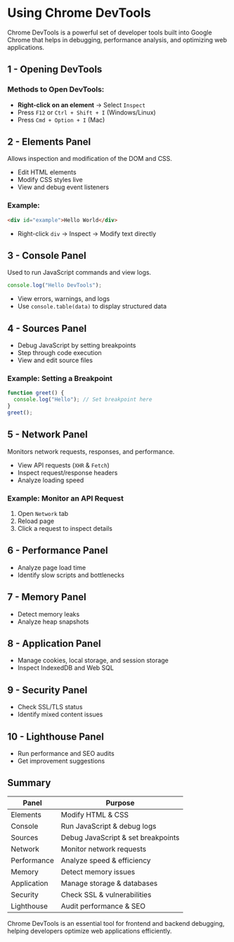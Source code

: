 # Using Chrome DevTools

Chrome DevTools is a powerful set of developer tools built into Google Chrome that helps in debugging, performance analysis, and optimizing web applications.

## 1 - Opening DevTools
### Methods to Open DevTools:
- **Right-click on an element** → Select `Inspect`
- Press `F12` or `Ctrl + Shift + I` (Windows/Linux)
- Press `Cmd + Option + I` (Mac)

## 2 - Elements Panel
Allows inspection and modification of the DOM and CSS.
- Edit HTML elements
- Modify CSS styles live
- View and debug event listeners

### Example:
```html
<div id="example">Hello World</div>
```
- Right-click `div` → Inspect → Modify text directly

## 3 - Console Panel
Used to run JavaScript commands and view logs.
```js
console.log("Hello DevTools");
```
- View errors, warnings, and logs
- Use `console.table(data)` to display structured data

## 4 - Sources Panel
- Debug JavaScript by setting breakpoints
- Step through code execution
- View and edit source files

### Example: Setting a Breakpoint
```js
function greet() {
  console.log("Hello"); // Set breakpoint here
}
greet();
```

## 5 - Network Panel
Monitors network requests, responses, and performance.
- View API requests (`XHR` & `Fetch`)
- Inspect request/response headers
- Analyze loading speed

### Example: Monitor an API Request
1. Open `Network` tab
2. Reload page
3. Click a request to inspect details

## 6 - Performance Panel
- Analyze page load time
- Identify slow scripts and bottlenecks

## 7 - Memory Panel
- Detect memory leaks
- Analyze heap snapshots

## 8 - Application Panel
- Manage cookies, local storage, and session storage
- Inspect IndexedDB and Web SQL

## 9 - Security Panel
- Check SSL/TLS status
- Identify mixed content issues

## 10 - Lighthouse Panel
- Run performance and SEO audits
- Get improvement suggestions

## Summary
| Panel | Purpose |
|-------|---------|
| Elements | Modify HTML & CSS |
| Console | Run JavaScript & debug logs |
| Sources | Debug JavaScript & set breakpoints |
| Network | Monitor network requests |
| Performance | Analyze speed & efficiency |
| Memory | Detect memory issues |
| Application | Manage storage & databases |
| Security | Check SSL & vulnerabilities |
| Lighthouse | Audit performance & SEO |

Chrome DevTools is an essential tool for frontend and backend debugging, helping developers optimize web applications efficiently.

